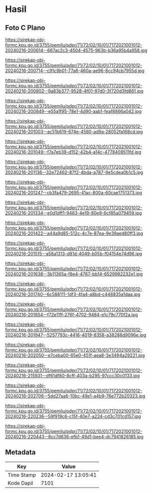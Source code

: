 # Hasil

## Foto C Plano

https://sirekap-obj-formc.kpu.go.id/3755/pemilu/pdpr/71/72/02/10/01/7172021001012-20240216-200614--667ac2c3-4504-4575-963b-b36a95b4a958.jpg

https://sirekap-obj-formc.kpu.go.id/3755/pemilu/pdpr/71/72/02/10/01/7172021001012-20240216-200714--c91c9b01-77a6-460a-ae96-8cc94cb7955d.jpg

https://sirekap-obj-formc.kpu.go.id/3755/pemilu/pdpr/71/72/02/10/01/7172021001012-20240216-200802--9a83b377-9528-4f01-97d0-3f720d3fd861.jpg

https://sirekap-obj-formc.kpu.go.id/3755/pemilu/pdpr/71/72/02/10/01/7172021001012-20240216-200849--e55a1f95-78e1-4d90-aab1-feaf8866a042.jpg

https://sirekap-obj-formc.kpu.go.id/3755/pemilu/pdpr/71/72/02/10/01/7172021001012-20240216-201003--ac51b619-674e-4560-ad9a-28052fa168cd.jpg

https://sirekap-obj-formc.kpu.go.id/3755/pemilu/pdpr/71/72/02/10/01/7172021001012-20240216-201049--f7a7eb39-d152-42b4-a14c-4778409511fd.jpg

https://sirekap-obj-formc.kpu.go.id/3755/pemilu/pdpr/71/72/02/10/01/7172021001012-20240216-201136--32e72462-87f2-4bda-a787-9e5cdea0b1c5.jpg

https://sirekap-obj-formc.kpu.go.id/3755/pemilu/pdpr/71/72/02/10/01/7172021001012-20240216-201247--cb3fa479-2695-41ac-800a-60cae1751373.jpg

https://sirekap-obj-formc.kpu.go.id/3755/pemilu/pdpr/71/72/02/10/01/7172021001012-20240216-201334--e0d1dff1-9483-4e19-80e9-6cf85a079459.jpg

https://sirekap-obj-formc.kpu.go.id/3755/pemilu/pdpr/71/72/02/10/01/7172021001012-20240216-201422--a44a9d85-512c-4c7e-87ea-9e39aed80ff3.jpg

https://sirekap-obj-formc.kpu.go.id/3755/pemilu/pdpr/71/72/02/10/01/7172021001012-20240216-201515--a58a1313-d81d-4049-b05b-f04154e74d96.jpg

https://sirekap-obj-formc.kpu.go.id/3755/pemilu/pdpr/71/72/02/10/01/7172021001012-20240216-201638--3b11365a-f8e4-4767-bb14-6529982232e1.jpg

https://sirekap-obj-formc.kpu.go.id/3755/pemilu/pdpr/71/72/02/10/01/7172021001012-20240216-201740--6c588111-1df3-4fa4-a8bd-c448835a1daa.jpg

https://sirekap-obj-formc.kpu.go.id/3755/pemilu/pdpr/71/72/02/10/01/7172021001012-20240216-201854--f72e11ff-276f-4702-9484-e1c79c770f2a.jpg

https://sirekap-obj-formc.kpu.go.id/3755/pemilu/pdpr/71/72/02/10/01/7172021001012-20240216-201947--5257793c-4416-4019-8358-a38288d9096e.jpg

https://sirekap-obj-formc.kpu.go.id/3755/pemilu/pdpr/71/72/02/10/01/7172021001012-20240216-202050--e7ceba00-65e0-451f-aea8-3e3494a29221.jpg

https://sirekap-obj-formc.kpu.go.id/3755/pemilu/pdpr/71/72/02/10/01/7172021001012-20240216-215931--df61df80-8cff-403a-b295-97ccc30c0133.jpg

https://sirekap-obj-formc.kpu.go.id/3755/pemilu/pdpr/71/72/02/10/01/7172021001012-20240216-202706--5dd27aa6-10bc-49e1-a4b9-76e772b20323.jpg

https://sirekap-obj-formc.kpu.go.id/3755/pemilu/pdpr/71/72/02/10/01/7172021001012-20240216-220236--59f919c6-c15f-40e7-a224-cd3c701cd157.jpg

https://sirekap-obj-formc.kpu.go.id/3755/pemilu/pdpr/71/72/02/10/01/7172021001012-20240216-220443--8cc7d636-efb1-49d1-bee4-dc7941826185.jpg


## Metadata

| Key        | Value               |
| ---------- | ------------------- |
| Time Stamp | 2024-02-17 13:05:41 |
| Kode Dapil | 7101                |



